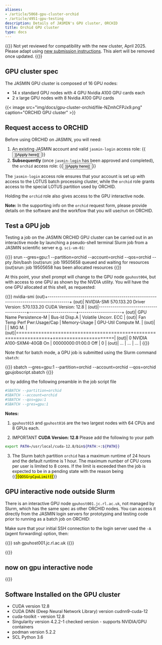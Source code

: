 ```yaml
---
aliases:
- /article/5068-gpu-cluster-orchid
- /article/4951-gpu-testing
description: Details of JASMIN's GPU cluster, ORCHID
title: Orchid GPU cluster
type: docs
---
```


{{<alert type="danger">}}
Not yet reviewed for compatibility with the new cluster, April 2025.
Please adapt using [new submission instructions](how-to-submit-a-job-to-slurm). This alert will be removed once updated.
{{</alert>}}

## GPU cluster spec

The JASMIN GPU cluster is composed of 16 GPU nodes:

- 14 x standard GPU nodes with 4 GPU Nvidia A100 GPU cards each
- 2 x large GPU nodes with 8 Nvidia A100 GPU cards

{{< image src="img/docs/gpu-cluster-orchid/file-NZmhCFPJx9.png" caption="ORCHID GPU cluster" >}}

## Request access to ORCHID

Before using ORCHID on JASMIN, you will need: 

1. An existing JASMIN account and valid `jasmin-login` access role: {{<button size="sm" href="https://accounts.jasmin.ac.uk/services/login_services/jasmin-login/">}}Apply here{{</button>}}
2. **Subsequently** (once `jasmin-login` has been approved and completed), the `orchid` access role: {{<button size="sm" href="https://accounts.jasmin.ac.uk/services/additional_services/orchid/">}}Apply here{{</button>}}

The `jasmin-login` access role ensures that your account is set up with access to the LOTUS batch processing cluster, while the `orchid` role grants access to the special LOTUS partition used by ORCHID.

Holding the `orchid` role also gives access to the GPU interactive node.

**Note:** In the supporting info on the `orchid` request form, please provide details
on the software and the workflow that you will use/run on ORCHID.

## Test a GPU job

Testing a job on the JASMIN ORCHID GPU cluster can be carried out in an
interactive mode by launching a pseudo-shell terminal Slurm job from a JASMIN
scientific server e.g. `sci-vm-01`:

{{<command user="user" host="sci-vm-01">}}
srun --gres=gpu:1 --partition=orchid --account=orchid --qos=orchid --pty /bin/bash
(out)srun: job 19505658 queued and waiting for resources
(out)srun: job 19505658 has been allocated resources
{{</command>}}

At this point, your shell prompt will change to the GPU node `gpuhost004`, but with access to one GPU as shown by the NVDIA utility. You will have the one GPU allocated at this shell, as requested:

{{<command user="user" host="gpuhost004">}}
nvidia-smi
(out)+-----------------------------------------------------------------------------------------+
(out)| NVIDIA-SMI 570.133.20             Driver Version: 570.133.20     CUDA Version: 12.8     |
(out)|-----------------------------------------+------------------------+----------------------+
(out)| GPU  Name                 Persistence-M | Bus-Id          Disp.A | Volatile Uncorr. ECC |
(out)| Fan  Temp   Perf          Pwr:Usage/Cap |           Memory-Usage | GPU-Util  Compute M. |
(out)|                                         |                        |               MIG M. |
(out)|=========================================+========================+======================|
(out)|   0  NVIDIA A100-SXM4-40GB          On  |   00000000:01:00.0 Off |                    0 |
(out)|                   ...                   |           ...          |         ...          |
{{</command>}}

Note that for batch mode, a GPU job is submitted using the Slurm command
`sbatch`:

{{<command user="user" host="sci-vm-01">}}
sbatch --gres=gpu:1 --partition=orchid --account=orchid --qos=orchid gpujobscript.sbatch
{{</command>}}

or by adding the following preamble in the job script file

```bash
#SBATCH --partition=orchid
#SBATCH --account=orchid
#SBATCH --qos=gpu:1
#SBATCH --gres=gpu:1

```

**Notes:**

1. `gpuhost015` and `gpuhost016` are the two largest nodes with 64 CPUs and 8 GPUs each.

2. IMPORTANT **CUDA Version: 12.8**  Please add the following to your path 
```bash
export PATH=/usr/local/cuda-12.8/bin${PATH:+:${PATH}}
```

3. The Slurm batch partition `orchid` has a maximum runtime of 24 hours and
the default runtime is 1 hour. The maximum number of CPU cores per user is
limited to 8 cores. If the limit is exceeded then the job is expected to be in
a pending state with the reason being {{<mark>}}`QOSGrpCpuLimit`{{</mark>}}

## GPU interactive node outside Slurm

There is an interactive GPU node `gpuhost001.jc.rl.ac.uk`, not managed by Slurm, which has the same spec as
other ORCHID nodes. You can access it directly from the JASMIN login servers for prototyping and
testing code prior to running as a batch job on ORCHID:

Make sure that your initial SSH connection to the login server used the `-A` (agent forwarding) option, then:

{{<command user="user" host="login-01">}}
ssh gpuhost001.jc.rl.ac.uk
{{</command>}}

{{<command user="user" host="gpuhost001">}}
## now on gpu interactive node
{{</command>}}

## Software Installed on the GPU cluster
  
- CUDA version 12.8
- CUDA DNN (Deep Neural Network Library) version cudnn9-cuda-12
- cuda-toolkit - version 12.8
- Singularity version 4.2.2-1 checked version - supports NVIDIA/GPU containers
- podman version 5.2.2
- SCL Python 3.6

